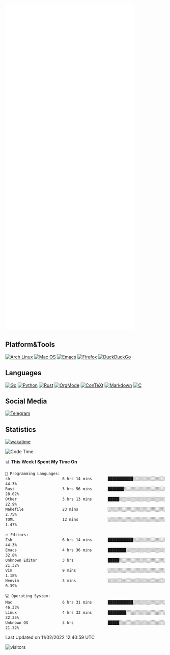 ![Metrics](https://github.com/SteamedFish/SteamedFish/blob/master/github-metrics.svg)

## Platform&Tools

[![Arch Linux](https://img.shields.io/badge/ArchLinux-1793D1?logo=arch-linux&logoColor=fff&style=flat-square)](https://archlinux.org/)
[![Mac OS](https://img.shields.io/badge/MacOS-000000?style=flat-square&logo=macos&logoColor=F0F0F0)](https://www.apple.com/macos/)
[![Emacs](https://img.shields.io/badge/Emacs-%237F5AB6.svg?&style=flat-square&logo=gnu-emacs&logoColor=white)](https://www.gnu.org/software/emacs/)
[![Firefox](https://img.shields.io/badge/Firefox-FF7139?style=flat-square&logo=Firefox-Browser&logoColor=white)](https://firefox.com/)
[![DuckDuckGo](https://img.shields.io/badge/DuckDuckGo-DE5833?style=flat-square&logo=DuckDuckGo&logoColor=white)](https://duckduckgo.com/)

## Languages

[![Go](https://img.shields.io/badge/Golang-%2300ADD8.svg?style=flat-square&logo=go&logoColor=white)](https://golang.org/)
[![Python](https://img.shields.io/badge/Python-3670A0?style=flat-square&logo=python&logoColor=ffdd54)](https://www.python.org/)
[![Rust](https://img.shields.io/badge/Rust-%23000000.svg?style=flat-square&logo=rust&logoColor=white)](https://www.rust-lang.org/)
[![OrgMode](https://img.shields.io/badge/OrgMode-%23000000.svg?style=flat-square&logo=org&logoColor=white)](https://orgmode.org/)
[![ConTeXt](https://img.shields.io/badge/ConTeXt-%23008080.svg?style=flat-square&logo=latex&logoColor=white)](https://contextgarden.net/)
[![Markdown](https://img.shields.io/badge/MarkDown-%23000000.svg?style=flat-square&logo=markdown&logoColor=white)](https://daringfireball.net/projects/markdown/)
[![C](https://img.shields.io/badge/C-%2300599C.svg?style=flat-square&logo=c&logoColor=white)](https://www.iso.org/standard/74528.html)

## Social Media

[![Telegram](https://img.shields.io/badge/SteamedFish-2CA5E0?style=social&logo=telegram&logoColor=white)](https://t.me/SteamedFish)

## Statistics
[![wakatime](https://wakatime.com/badge/user/168280d6-fcf2-4b4f-ad3a-dc4612f35b38.svg)](https://wakatime.com/@168280d6-fcf2-4b4f-ad3a-dc4612f35b38)

<!--START_SECTION:waka-->
![Code Time](http://img.shields.io/badge/Code%20Time-1%2C602%20hrs%2058%20mins-blue)

📊 **This Week I Spent My Time On** 

```text
💬 Programming Languages: 
sh                       6 hrs 14 mins       ███████████░░░░░░░░░░░░░░   44.3% 
Rust                     3 hrs 56 mins       ███████░░░░░░░░░░░░░░░░░░   28.02% 
Other                    3 hrs 13 mins       █████░░░░░░░░░░░░░░░░░░░░   22.9% 
Makefile                 23 mins             ░░░░░░░░░░░░░░░░░░░░░░░░░   2.75% 
TOML                     12 mins             ░░░░░░░░░░░░░░░░░░░░░░░░░   1.47%

🔥 Editors: 
Zsh                      6 hrs 14 mins       ███████████░░░░░░░░░░░░░░   44.3% 
Emacs                    4 hrs 36 mins       ████████░░░░░░░░░░░░░░░░░   32.8% 
Unknown Editor           3 hrs               █████░░░░░░░░░░░░░░░░░░░░   21.32% 
Vim                      9 mins              ░░░░░░░░░░░░░░░░░░░░░░░░░   1.18% 
Neovim                   3 mins              ░░░░░░░░░░░░░░░░░░░░░░░░░   0.39%

💻 Operating System: 
Mac                      6 hrs 31 mins       ███████████░░░░░░░░░░░░░░   46.33% 
Linux                    4 hrs 33 mins       ████████░░░░░░░░░░░░░░░░░   32.35% 
Unknown OS               3 hrs               █████░░░░░░░░░░░░░░░░░░░░   21.32%

```


 Last Updated on 11/02/2022 12:40:59 UTC
<!--END_SECTION:waka-->

![visitors](https://visitor-badge.laobi.icu/badge?page_id=SteamedFish.SteamedFish)
